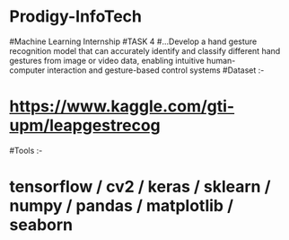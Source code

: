 # Prodigy-InfoTech
#Machine Learning Internship
#TASK 4 
#...Develop a hand gesture recognition model that can accurately identify and classify different hand gestures from image or video data, enabling intuitive human-    
      computer interaction and gesture-based control systems
#Dataset :-
#           https://www.kaggle.com/gti-upm/leapgestrecog
#Tools :-
#      tensorflow / cv2 / keras / sklearn / numpy / pandas / matplotlib / seaborn
